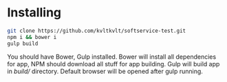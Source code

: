 # Installing
```bash
git clone https://github.com/kvltkvlt/softservice-test.git
npm i && bower i
gulp build
```
You should have Bower, Gulp installed.
Bower will install all dependencies for app, NPM should download all stuff for app building. Gulp will build app in *build/* directory.
Default browser will be opened after gulp running.
